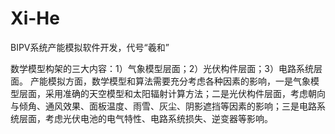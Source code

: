 # Xi-He
BIPV系统产能模拟软件开发，代号“羲和”

数学模型构架的三大内容：1）气象模型层面；2）光伏构件层面；3）电路系统层面。
产能模拟方面，数学模型和算法需要充分考虑各种因素的影响，一是气象模型层面，采用准确的天空模型和太阳辐射计算方法；二是光伏构件层面，考虑朝向与倾角、通风效果、面板温度、雨雪、灰尘、阴影遮挡等因素的影响；三是电路系统层面，考虑光伏电池的电气特性、电路系统损失、逆变器等影响。

